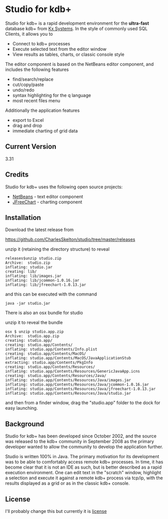 Studio for kdb+
=========

Studio for kdb+ is a rapid development environment for the **ultra-fast** database kdb+ from [Kx Systems]. In the style of commonly used SQL Clients, it allows you to

  - Connect to kdb+ processes
  - Execute selected text from the editor window
  - View results as tables, charts, or classic console style 

The editor component is based on the NetBeans editor component, and includes the following features
  - find/search/replace
  - cut/copy/paste
  - undo/redo
  - syntax highlighting for the q language
  - most recent files menu

Additionally the application features
  - export to Excel
  - drag and drop
  - immediate charting of grid data

Current Version
----

3.31

Credits
-----------

Studio for kdb+ uses the following open source projects:

* [NetBeans] - text editor component
* [JFreeChart] - charting component

Installation
--------------
Download the latest release from

https://github.com/CharlesSkelton/studio/tree/master/releases

unzip it (retaining the directory structure) to reveal


    releases$unzip studio.zip
    Archive:  studio.zip
    inflating: studio.jar
    creating: lib/
    inflating: lib/images.jar
    inflating: lib/jcommon-1.0.16.jar
    inflating: lib/jfreechart-1.0.13.jar

and this can be executed with the command

    java -jar studio.jar

There is also an osx bundle for studio

unzip it to reveal the bundle

    osx $ unzip studio.app.zip
    Archive:  studio.app.zip
    creating: studio.app/
    creating: studio.app/Contents/
    inflating: studio.app/Contents/Info.plist
    creating: studio.app/Contents/MacOS/
    inflating: studio.app/Contents/MacOS/JavaApplicationStub
    extracting: studio.app/Contents/PkgInfo
    creating: studio.app/Contents/Resources/
    inflating: studio.app/Contents/Resources/GenericJavaApp.icns
    creating: studio.app/Contents/Resources/Java/
    inflating: studio.app/Contents/Resources/Java/images.jar
    inflating: studio.app/Contents/Resources/Java/jcommon-1.0.16.jar
    inflating: studio.app/Contents/Resources/Java/jfreechart-1.0.13.jar
    inflating: studio.app/Contents/Resources/Java/studio.jar

and then from a finder window, drag the "studio.app" folder to the dock for easy launching.

Background
----------
Studio for kdb+ has been developed since October 2002, and the source was released to the kdb+ community in September 2008 as the primary developer wanted to allow the community to develop the application further.

Studio is written 100% in Java. The primary motivation for its development was to be able to comfortably access remote kdb+ processes. In time, it has become clear that it is not an IDE as such, but is better described as a rapid execution environment. One can edit text in the "scratch" window, highlight a selection and execute it against a remote kdb+ process via tcp/ip, with the results displayed as a grid or as in the classic kdb+ console.

License
----
I'll probably change this but currently it is
[license]


[Kx Systems]:http://www.kx.com
[Netbeans]:http:///netbeans.org
[license]:http://creativecommons.org/licenses/by-nc-sa/3.0/
[git-repo-url]:https://github.com/CharlesSkelton/studio
[JFreeChart]:http://www.jfree.org/jfreechart/

